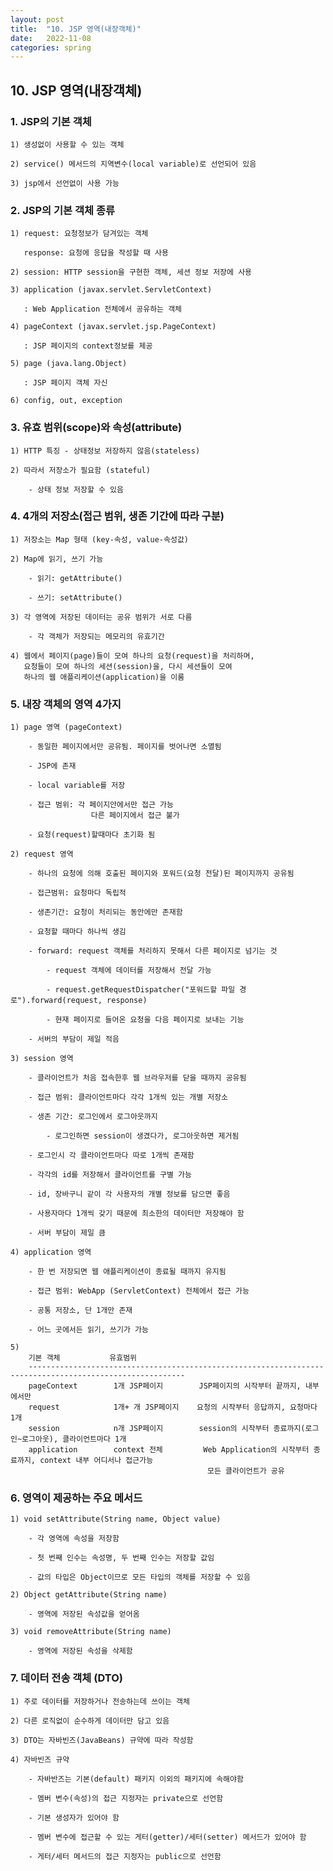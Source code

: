 ```yaml
---
layout: post
title:  "10. JSP 영역(내장객체)"
date:   2022-11-08
categories: spring
---
```


## 10. JSP 영역(내장객체)

### 1. JSP의 기본 객체 

    1) 생성없이 사용할 수 있는 객체 

    2) service() 메서드의 지역변수(local variable)로 선언되어 있음

    3) jsp에서 선언없이 사용 가능 

### 2. JSP의 기본 객체 종류 

    1) request: 요청정보가 담겨있는 객체 

       response: 요청에 응답을 작성할 때 사용 

    2) session: HTTP session을 구현한 객체, 세션 정보 저장에 사용 

    3) application (javax.servlet.ServletContext) 

       : Web Application 전체에서 공유하는 객체 

    4) pageContext (javax.servlet.jsp.PageContext)

       : JSP 페이지의 context정보를 제공        

    5) page (java.lang.Object) 

       : JSP 페이지 객체 자신  

    6) config, out, exception 

### 3. 유효 범위(scope)와 속성(attribute)   

    1) HTTP 특징 - 상태정보 저장하지 않음(stateless)

    2) 따라서 저장소가 필요함 (stateful)

        - 상태 정보 저장할 수 있음

### 4. 4개의 저장소(접근 범위, 생존 기간에 따라 구분) 

    1) 저장소는 Map 형태 (key-속성, value-속성값)

    2) Map에 읽기, 쓰기 가능 

        - 읽기: getAttribute()

        - 쓰기: setAttribute()    

    3) 각 영역에 저장된 데이터는 공유 범위가 서로 다름

        - 각 객체가 저장되는 메모리의 유효기간

    4) 웹에서 페이지(page)들이 모여 하나의 요청(request)을 처리하며,
       요청들이 모여 하나의 세션(session)을, 다시 세션들이 모여
       하나의 웹 애플리케이션(application)을 이룸

### 5. 내장 객체의 영역 4가지

    1) page 영역 (pageContext)

        - 동일한 페이지에서만 공유됨. 페이지를 벗어나면 소멸됨 

        - JSP에 존재 

        - local variable를 저장 

        - 접근 범위: 각 페이지안에서만 접근 가능
                      다른 페이지에서 접근 불가 

        - 요청(request)할때마다 초기화 됨    

    2) request 영역 

        - 하나의 요청에 의해 호출된 페이지와 포워드(요청 전달)된 페이지까지 공유됨

        - 접근범위: 요청마다 독립적

        - 생존기간: 요청이 처리되는 동안에만 존재함

        - 요청할 때마다 하나씩 생김

        - forward: request 객체를 처리하지 못해서 다른 페이지로 넘기는 것

            - request 객체에 데이터를 저장해서 전달 가능

            - request.getRequestDispatcher("포워드할 파일 경로").forward(request, response)

            - 현재 페이지로 들어온 요청을 다음 페이지로 보내는 기능

        - 서버의 부담이 제일 적음

    3) session 영역

        - 클라이언트가 처음 접속한후 웹 브라우저를 닫을 때까지 공유됨 

        - 접근 범위: 클라이언트마다 각각 1개씩 있는 개별 저장소 

        - 생존 기간: 로그인에서 로그아웃까지

            - 로그인하면 session이 생겼다가, 로그아웃하면 제거됨

        - 로그인시 각 클라이언트마다 따로 1개씩 존재함

        - 각각의 id를 저장해서 클라이언트를 구별 가능

        - id, 장바구니 같이 각 사용자의 개별 정보를 담으면 좋음

        - 사용자마다 1개씩 갖기 때문에 최소한의 데이터만 저장해야 함

        - 서버 부담이 제일 큼

    4) application 영역 

        - 한 번 저장되면 웹 애플리케이션이 종료될 때까지 유지됨  

        - 접근 범위: WebApp (ServletContext) 전체에서 접근 가능 

        - 공통 저장소, 단 1개만 존재 

        - 어느 곳에서든 읽기, 쓰기가 가능        

    5) 
        기본 객체           유효범위               
        ---------------------------------------------------------------------------------------------------------
        pageContext        1개 JSP페이지        JSP페이지의 시작부터 끝까지, 내부에서만
        request            1개+ 개 JSP페이지    요청의 시작부터 응답까지, 요청마다 1개
        session            n개 JSP페이지        session의 시작부터 종료까지(로그인~로그아웃), 클라이언트마다 1개
        application        context 전체         Web Application의 시작부터 종료까지, context 내부 어디서나 접근가능
                                                모든 클라이언트가 공유

### 6. 영역이 제공하는 주요 메서드 

    1) void setAttribute(String name, Object value)

        - 각 영역에 속성을 저장함

        - 첫 번째 인수는 속성명, 두 번째 인수는 저장할 값임

        - 값의 타입은 Object이므로 모든 타입의 객체를 저장할 수 있음

    2) Object getAttribute(String name)

        - 영역에 저장된 속성값을 얻어옴 

    3) void removeAttribute(String name)

        - 영역에 저장된 속성을 삭제함 

### 7. 데이터 전송 객체 (DTO) 

    1) 주로 데이터를 저장하거나 전송하는데 쓰이는 객체 

    2) 다른 로직없이 순수하게 데이터만 담고 있음

    3) DTO는 자바빈즈(JavaBeans) 규약에 따라 작성함 

    4) 자바빈즈 규약 

        - 자바반즈는 기본(default) 패키지 이외의 패키지에 속해야함

        - 멤버 변수(속성)의 접근 지정자는 private으로 선언함

        - 기본 생성자가 있어야 함

        - 멤버 변수에 접근할 수 있는 게터(getter)/세터(setter) 메서드가 있어야 함

        - 게터/세터 메서드의 접근 지정자는 public으로 선언함